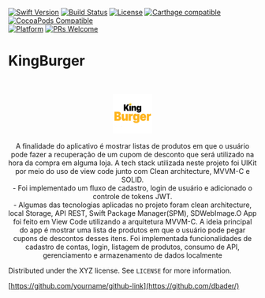 
[![Swift Version][swift-image]][swift-url]
[![Build Status][travis-image]][travis-url]
[![License][license-image]][license-url]
[![Carthage compatible](https://img.shields.io/badge/Carthage-compatible-4BC51D.svg?style=flat)](https://github.com/Carthage/Carthage)
[![CocoaPods Compatible](https://img.shields.io/cocoapods/v/EZSwiftExtensions.svg)](https://img.shields.io/cocoapods/v/LFAlertController.svg)  
[![Platform](https://img.shields.io/cocoapods/p/LFAlertController.svg?style=flat)](http://cocoapods.org/pods/LFAlertController)
[![PRs Welcome](https://img.shields.io/badge/PRs-welcome-brightgreen.svg?style=flat-square)](http://makeapullrequest.com)

# KingBurger
<br />
<p align="center">
  <a href="https://github.com/alexanderritik/Best-README-Template">
    <img src="readmeSources/logo.png" alt="Logo" width="80" height="80">
  </a>
  <p align="center">
    A finalidade do aplicativo é mostrar listas de produtos em que o usuário pode fazer a recuperação de um cupom de desconto que será utilizado na hora da compra em alguma loja. A tech stack utilizada neste projeto foi UIKit por meio do uso de view code junto com Clean architecture, MVVM-C e SOLID.<br>
- Foi implementado um fluxo de cadastro, login de usuário e adicionado o controle de tokens JWT.<br>
- Algumas das tecnologias aplicadas no projeto foram clean architecture, local Storage, API REST, Swift Package Manager(SPM), SDWebImage.O App foi feito em View Code utilizando a arquitetura MVVM-C. A ideia principal do app é mostrar uma lista de produtos em que o usuário pode pegar cupons de descontos desses itens. Foi implementada funcionalidades de cadastro de contas, login, listagem de produtos, consumo de API, gerenciamento e armazenamento de dados localmente
  </p>
</p>


Distributed under the XYZ license. See ``LICENSE`` for more information.

[https://github.com/yourname/github-link](https://github.com/dbader/)

[swift-image]:https://img.shields.io/badge/swift-5.0-orange.svg
[swift-url]: https://swift.org/
[license-image]: https://img.shields.io/badge/License-MIT-blue.svg
[license-url]: LICENSE
[travis-image]: https://img.shields.io/travis/dbader/node-datadog-metrics/master.svg?style=flat-square
[travis-url]: https://travis-ci.org/dbader/node-datadog-metrics
[codebeat-image]: https://codebeat.co/badges/c19b47ea-2f9d-45df-8458-b2d952fe9dad
[codebeat-url]: https://codebeat.co/projects/github-com-vsouza-awesomeios-com

